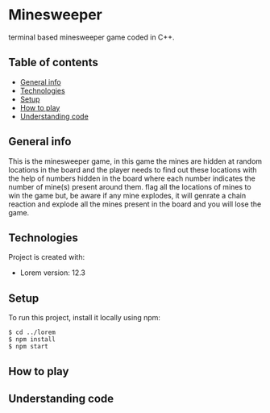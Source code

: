 # Minesweeper
terminal based minesweeper game coded in C++.
## Table of contents
* [General info](#general-info)
* [Technologies](#technologies)
* [Setup](#setup)
* [How to play](#how-to-play)
* [Understanding code](#understanding-code)

## General info
This is the minesweeper game, in this game the mines are hidden at random locations in the board and the player needs to find out these locations with the help of numbers hidden in the board where each number indicates the number of mine(s) present around them. 
flag all the locations of mines to win the game but, be aware if any mine explodes, it will genrate a chain reaction and explode all the mines present in the board and you will lose the game.
	
## Technologies
Project is created with:
* Lorem version: 12.3
	
## Setup
To run this project, install it locally using npm:

```
$ cd ../lorem
$ npm install
$ npm start
```

## How to play

## Understanding code
